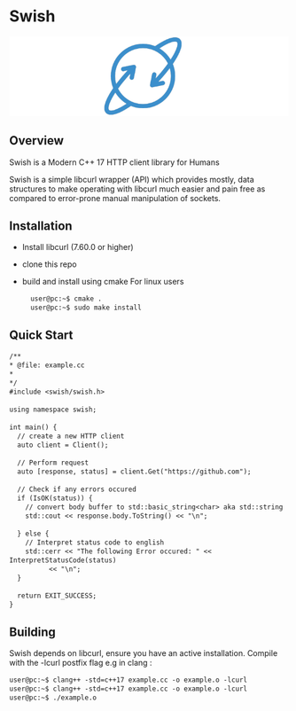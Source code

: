 # Swish
 ![](assets/icon.png) 
 
## Overview 
Swish is a Modern C++ 17 HTTP client library for Humans

Swish is a simple libcurl wrapper (API) which provides mostly, data structures to make operating with libcurl much easier and pain free as compared to error-prone manual manipulation of sockets.


## Installation
- Install libcurl (7.60.0 or higher)
- clone this repo
- build and install using cmake
For linux users
	
	
		user@pc:~$ cmake .
		user@pc:~$ sudo make install



## Quick Start
	
	/**
	* @file: example.cc
	*
	*/
	#include <swish/swish.h>

	using namespace swish;

	int main() {
	  // create a new HTTP client
	  auto client = Client();

	  // Perform request
	  auto [response, status] = client.Get("https://github.com");

	  // Check if any errors occured
	  if (IsOK(status)) {
	    // convert body buffer to std::basic_string<char> aka std::string
	    std::cout << response.body.ToString() << "\n";

	  } else {
	    // Interpret status code to english
	    std::cerr << "The following Error occured: " << InterpretStatusCode(status)
		      << "\n";
	  }

	  return EXIT_SUCCESS;
	}



## Building
Swish depends on libcurl, ensure you have an active installation.
Compile with the -lcurl postfix flag e.g in clang :
	
	
	user@pc:~$ clang++ -std=c++17 example.cc -o example.o -lcurl
	user@pc:~$ clang++ -std=c++17 example.cc -o example.o -lcurl
	user@pc:~$ ./example.o
